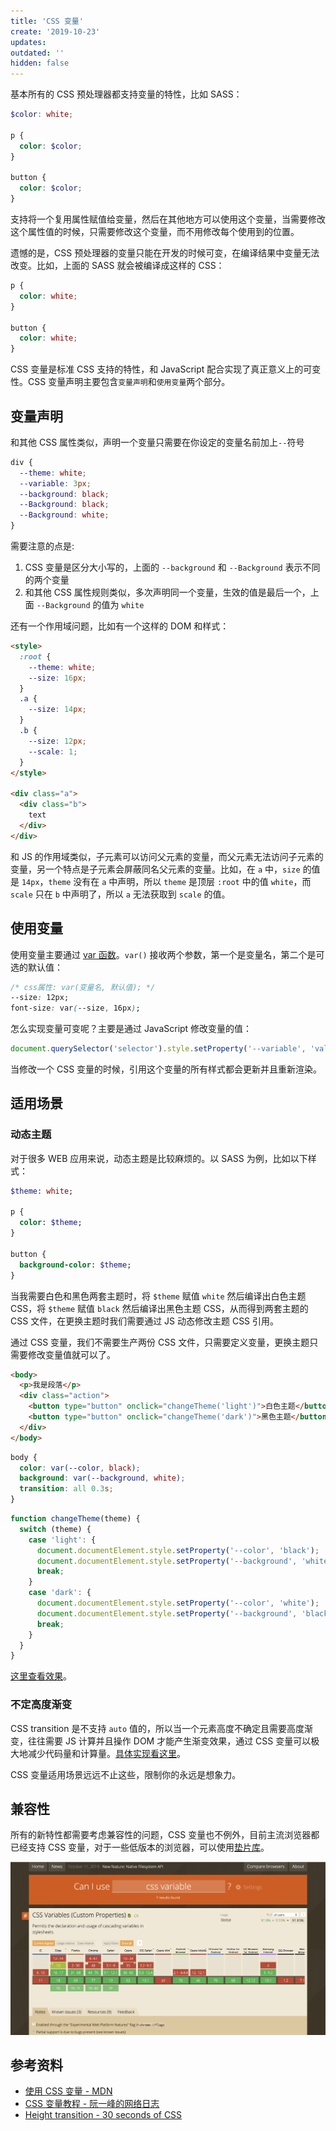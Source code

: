 ```yaml
---
title: 'CSS 变量'
create: '2019-10-23'
updates:
outdated: ''
hidden: false
---
```


基本所有的 CSS 预处理器都支持变量的特性，比如 SASS：

```scss
$color: white;

p {
  color: $color;
}

button {
  color: $color;
}
```

支持将一个复用属性赋值给变量，然后在其他地方可以使用这个变量，当需要修改这个属性值的时候，只需要修改这个变量，而不用修改每个使用到的位置。

遗憾的是，CSS 预处理器的变量只能在开发的时候可变，在编译结果中变量无法改变。比如，上面的 SASS 就会被编译成这样的 CSS：

```css
p {
  color: white;
}

button {
  color: white;
}
```

CSS 变量是标准 CSS 支持的特性，和 JavaScript 配合实现了真正意义上的可变性。CSS 变量声明主要包含`变量声明`和`使用变量`两个部分。

## 变量声明

和其他 CSS 属性类似，声明一个变量只需要在你设定的变量名前加上`--`符号

```css
div {
  --theme: white;
  --variable: 3px;
  --background: black;
  --Background: black;
  --Background: white;
}
```

需要注意的点是:

1. CSS 变量是区分大小写的，上面的 `--background` 和 `--Background` 表示不同的两个变量
2. 和其他 CSS 属性规则类似，多次声明同一个变量，生效的值是最后一个，上面 `--Background` 的值为 `white`

还有一个作用域问题，比如有一个这样的 DOM 和样式：

```html
<style>
  :root {
    --theme: white;
    --size: 16px;
  }
  .a {
    --size: 14px;
  }
  .b {
    --size: 12px;
    --scale: 1;
  }
</style>

<div class="a">
  <div class="b">
    text
  </div>
</div>
```

和 JS 的作用域类似，子元素可以访问父元素的变量，而父元素无法访问子元素的变量，另一个特点是子元素会屏蔽同名父元素的变量。比如，在 `a` 中，`size` 的值是 `14px`，`theme` 没有在 `a` 中声明，所以 `theme` 是顶层 `:root` 中的值 `white`，而 `scale` 只在 `b` 中声明了，所以 `a` 无法获取到 `scale` 的值。

## 使用变量

使用变量主要通过 [var 函数](https://developer.mozilla.org/zh-CN/docs/Web/CSS/var)。`var()` 接收两个参数，第一个是变量名，第二个是可选的默认值：

```css
/* css属性: var(变量名, 默认值); */
--size: 12px;
font-size: var(--size, 16px);
```

怎么实现变量可变呢？主要是通过 JavaScript 修改变量的值：

```js
document.querySelector('selector').style.setProperty('--variable', 'value');
```

当修改一个 CSS 变量的时候，引用这个变量的所有样式都会更新并且重新渲染。

## 适用场景

### 动态主题

对于很多 WEB 应用来说，动态主题是比较麻烦的。以 SASS 为例，比如以下样式：

```sass
$theme: white;

p {
  color: $theme;
}

button {
  background-color: $theme;
}
```

当我需要白色和黑色两套主题时，将 `$theme` 赋值 `white` 然后编译出白色主题 CSS，将 `$theme` 赋值 `black` 然后编译出黑色主题 CSS，从而得到两套主题的 CSS 文件，在更换主题时我们需要通过 JS 动态修改主题 CSS 引用。

通过 CSS 变量，我们不需要生产两份 CSS 文件，只需要定义变量，更换主题只需要修改变量值就可以了。

```html
<body>
  <p>我是段落</p>
  <div class="action">
    <button type="button" onclick="changeTheme('light')">白色主题</button>
    <button type="button" onclick="changeTheme('dark')">黑色主题</button>
  </div>
</body>
```

```css
body {
  color: var(--color, black);
  background: var(--background, white);
  transition: all 0.3s;
}
```

```js
function changeTheme(theme) {
  switch (theme) {
    case 'light': {
      document.documentElement.style.setProperty('--color', 'black');
      document.documentElement.style.setProperty('--background', 'white');
      break;
    }
    case 'dark': {
      document.documentElement.style.setProperty('--color', 'white');
      document.documentElement.style.setProperty('--background', 'black');
      break;
    }
  }
}
```

[这里查看效果](/demo/theme_by_css_variable.html)。

### 不定高度渐变

CSS transition 是不支持 `auto` 值的，所以当一个元素高度不确定且需要高度渐变，往往需要 JS 计算并且操作 DOM 才能产生渐变效果，通过 CSS 变量可以极大地减少代码量和计算量。[具体实现看这里](https://css.30secondsofcode.org/snippet/height-transition)。

CSS 变量适用场景远远不止这些，限制你的永远是想象力。

## 兼容性

所有的新特性都需要考虑兼容性的问题，CSS 变量也不例外，目前主流浏览器都已经支持 CSS 变量，对于一些低版本的浏览器，可以使用[垫片库](https://github.com/jhildenbiddle/css-vars-ponyfill)。

![](./css_variable_compatibility.png)

## 参考资料

- [使用 CSS 变量 - MDN](https://developer.mozilla.org/zh-CN/docs/Web/CSS/Using_CSS_custom_properties)
- [CSS 变量教程 - 阮一峰的网络日志](https://www.ruanyifeng.com/blog/2017/05/css-variables.html)
- [Height transition - 30 seconds of CSS](https://css.30secondsofcode.org/snippet/height-transition)
